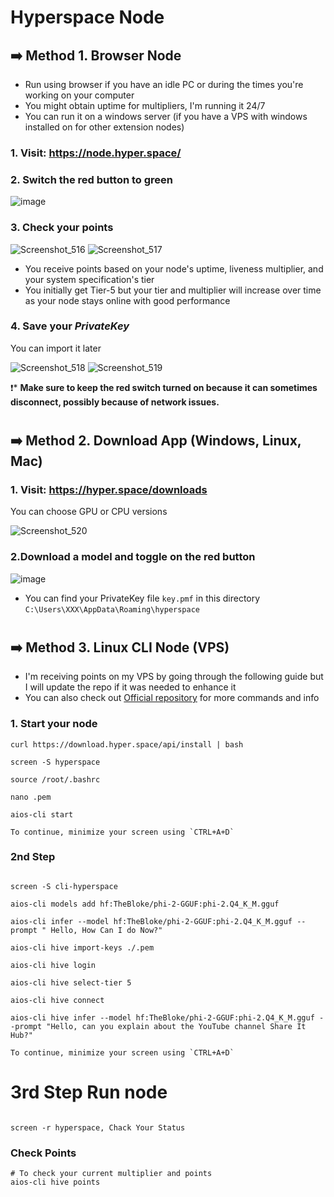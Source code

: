 # Hyperspace Node
## ➡️ Method 1. Browser Node
* Run using browser if you have an idle PC or during the times you're working on your computer
* You might obtain uptime for multipliers, I'm running it 24/7
* You can run it on a windows server (if you have a VPS with windows installed on for other extension nodes)

### 1. Visit: https://node.hyper.space/

### 2. Switch the red button to green

![image](https://github.com/user-attachments/assets/727b0c1e-031b-4f5c-9bb6-60a4becaf19b)

### 3. Check your points

![Screenshot_516](https://github.com/user-attachments/assets/3697612a-9ee6-4d7e-837c-f74d5cbacf8d)
![Screenshot_517](https://github.com/user-attachments/assets/6682b24d-224e-4e4c-96d3-4961a024eb77)

* You receive points based on your node's uptime, liveness multiplier, and your system specification's tier
* You initially get Tier-5 but your tier and multiplier will increase over time as your node stays online with good performance

### 4. Save your *PrivateKey*
You can import it later

![Screenshot_518](https://github.com/user-attachments/assets/3e08837d-1261-4873-b038-e7f86222d1b2)
![Screenshot_519](https://github.com/user-attachments/assets/67506c7d-9932-462c-a4d0-29f3992d7e4a)

❗️* **Make sure to keep the red switch turned on because it can sometimes disconnect, possibly because of network issues.**

#

## ➡️ Method 2. Download App (Windows, Linux, Mac)
### 1. Visit: https://hyper.space/downloads
You can choose GPU or CPU versions

![Screenshot_520](https://github.com/user-attachments/assets/45db8805-a579-489a-ad87-14f011332c4e)

### 2.Download a model and toggle on the red button

![image](https://github.com/user-attachments/assets/e79f90f3-7c50-4a8c-a352-712844592092)

* You can find your PrivateKey file `key.pmf` in this directory `C:\Users\XXX\AppData\Roaming\hyperspace`

#

## ➡️ Method 3. Linux CLI Node (VPS)
* I'm receiving points on my VPS by going through the following guide but I will update the repo if it was needed to enhance it
* You can also check out [Official repository](https://github.com/hyperspaceai/aios-cli?tab=readme-ov-file) for more commands and info

### 1. Start your node
```
curl https://download.hyper.space/api/install | bash

screen -S hyperspace

source /root/.bashrc

nano .pem

aios-cli start

To continue, minimize your screen using `CTRL+A+D`
```

### 2nd Step 
```console

screen -S cli-hyperspace

aios-cli models add hf:TheBloke/phi-2-GGUF:phi-2.Q4_K_M.gguf

aios-cli infer --model hf:TheBloke/phi-2-GGUF:phi-2.Q4_K_M.gguf --prompt " Hello, How Can I do Now?"

aios-cli hive import-keys ./.pem

aios-cli hive login

aios-cli hive select-tier 5

aios-cli hive connect

aios-cli hive infer --model hf:TheBloke/phi-2-GGUF:phi-2.Q4_K_M.gguf --prompt "Hello, can you explain about the YouTube channel Share It Hub?"

To continue, minimize your screen using `CTRL+A+D`

```
# 3rd Step Run node

```

screen -r hyperspace, Chack Your Status

```

### Check Points
```
# To check your current multiplier and points
aios-cli hive points
```
